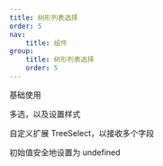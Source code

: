 ```yaml
---
title: 树形列表选择
order: 5
nav:
    title: 组件
group:
    title: 树形列表选择
    order: 5
---
```


<code src="./basic.tsx"></code>

基础使用

<code src="./multiple.tsx"></code>

多选，以及设置样式

<code src="./user.tsx"></code>

自定义扩展 TreeSelect，以接收多个字段

<code src="./none.tsx"></code>

初始值安全地设置为 undefined

<!--<API src="../../../src/TreeSelect/index.tsx" exports='["MyTreeSelectTypeForDoc"]'>TreeSelect</API>-->
